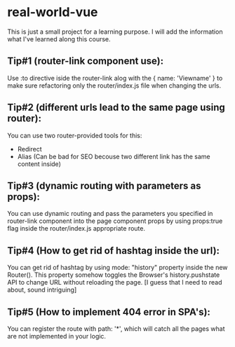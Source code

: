 # real-world-vue

This is just a small project for a learning purpose. I will add the information what I've learned along this course.

## Tip#1 (router-link component use):

Use :to directive iside the router-link alog with the { name: 'Viewname' } to make sure refactoring only the router/index.js file when changing the urls.

## Tip#2 (different urls lead to the same page using router):

You can use two router-provided tools for this:

- Redirect
- Alias (Can be bad for SEO becouse two different link has the same content inside)

## Tip#3 (dynamic routing with parameters as props):

You can use dynamic routing and pass the parameters you specified in router-link component into the page component props by using props:true flag inside the router/index.js appropriate route.

## Tip#4 (How to get rid of hashtag inside the url):

You can get rid of hashtag by using mode: "history" property inside the new Router(). This property somehow toggles the Browser's history.pushstate API to change URL without reloading the page. [I guess that I need to read about, sound intriguing]

## Tip#5 (How to implement 404 error in SPA's):

You can register the route with path: '\*', which will catch all the pages what are not implemented in your logic.

